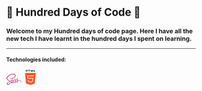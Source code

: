 # 🚀 Hundred Days of Code 🚀

### Welcome to my Hundred days of code page. Here I have all the new tech I have learnt in the hundred days I spent on learning.

<hr />

#### Technologies included:

<img src="./assets/scss.png" alt="drawing" width="40"/>
<img src="./assets/html.png" alt="drawing" width="40"/>
